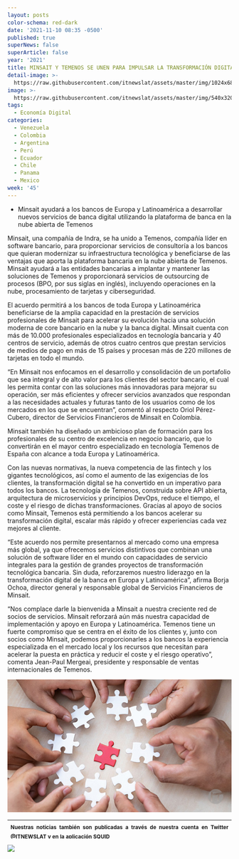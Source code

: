 ```yaml
---
layout: posts
color-schema: red-dark
date: '2021-11-10 08:35 -0500'
published: true
superNews: false
superArticle: false
year: '2021'
title: MINSAIT Y TEMENOS SE UNEN PARA IMPULSAR LA TRANSFORMACIÓN DIGITAL EN LA BANCA
detail-image: >-
  https://raw.githubusercontent.com/itnewslat/assets/master/img/1024x680/Transformacion-Digital-manos-g.jpg
image: >-
  https://raw.githubusercontent.com/itnewslat/assets/master/img/540x320/Transformacion-Digital-manos-p.jpg
tags:
  - Economía Digital
categories:
  - Venezuela
  - Colombia
  - Argentina
  - Perú
  - Ecuador
  - Chile
  - Panama
  - Mexico
week: '45'
---
```

- Minsait ayudará a los bancos de Europa y Latinoamérica a desarrollar nuevos servicios de banca digital utilizando la plataforma de banca en la nube abierta de Temenos

Minsait, una compañía de Indra, se ha unido a Temenos, compañía líder en software bancario, para proporcionar servicios de consultoría a los bancos que quieran modernizar su infraestructura tecnológica y beneficiarse de las ventajas que aporta la plataforma bancaria en la nube abierta de Temenos. Minsait ayudará a las entidades bancarias a implantar y mantener las soluciones de Temenos y proporcionará servicios de outsourcing de procesos (BPO, por sus siglas en inglés), incluyendo operaciones en la nube, procesamiento de tarjetas y ciberseguridad.

El acuerdo permitirá a los bancos de toda Europa y Latinoamérica beneficiarse de la amplia capacidad en la prestación de servicios profesionales de Minsait para acelerar su evolución hacia una solución moderna de core bancario en la nube y la banca digital. Minsait cuenta con más de 10.000 profesionales especializados en tecnología bancaria y 40 centros de servicio, además de otros cuatro centros que prestan servicios de medios de pago en más de 15 países y procesan más de 220 millones de tarjetas en todo el mundo.

“En Minsait nos enfocamos en el desarrollo y consolidación de un portafolio que sea integral y de alto valor para los clientes del sector bancario, el cual les permita contar con las soluciones más innovadoras para mejorar su operación, ser más eficientes y ofrecer servicios avanzados que respondan a las necesidades actuales y futuras tanto de los usuarios como de los mercados en los que se encuentran”, comentó al respecto Oriol Pérez-Cubero, director de Servicios Financieros de Minsait en Colombia.

Minsait también ha diseñado un ambicioso plan de formación para los profesionales de su centro de excelencia en negocio bancario, que lo convertirán en el mayor centro especializado en tecnología Temenos de España con alcance a toda Europa y Latinoamérica.

Con las nuevas normativas, la nueva competencia de las fintech y los gigantes tecnológicos, así como el aumento de las exigencias de los clientes, la transformación digital se ha convertido en un imperativo para todos los bancos. La tecnología de Temenos, construida sobre API abierta, arquitectura de microservicios y principios DevOps, reduce el tiempo, el coste y el riesgo de dichas transformaciones. Gracias al apoyo de socios como Minsait, Temenos está permitiendo a los bancos acelerar su transformación digital, escalar más rápido y ofrecer experiencias cada vez mejores al cliente.

“Este acuerdo nos permite presentarnos al mercado como una empresa más global, ya que ofrecemos servicios distintivos que combinan una solución de software líder en el mundo con capacidades de servicio integrales para la gestión de grandes proyectos de transformación tecnológica bancaria. Sin duda, reforzaremos nuestro liderazgo en la transformación digital de la banca en Europa y Latinoamérica”, afirma Borja Ochoa, director general y responsable global de Servicios Financieros de Minsait.
 
“Nos complace darle la bienvenida a Minsait a nuestra creciente red de socios de servicios. Minsait reforzará aún más nuestra capacidad de implementación y apoyo en Europa y Latinoamérica. Temenos tiene un fuerte compromiso que se centra en el éxito de los clientes y, junto con socios como Minsait, podemos proporcionarles a los bancos la experiencia especializada en el mercado local y los recursos que necesitan para acelerar la puesta en práctica y reducir el coste y el riesgo operativo”, comenta Jean-Paul Mergeai, presidente y responsable de ventas internacionales de Temenos.

![](https://raw.githubusercontent.com/itnewslat/assets/master/img/540x320/Transformacion-Digital-manos-p.jpg)

<table style="height: 42px;" width="569">
<tbody>
<tr>
<td style="text-align: justify;"><sub><strong>Nuestras noticias también son publicadas a través de nuestra cuenta en Twitter <a href="https://twitter.com/itnewslat?lang=es">@ITNEWSLAT</a> y en la aplicación <a href="https://squidapp.co/en/">SQUID</a></strong></sub></td>
</tr>
</tbody>
</table>

<img src="https://tracker.metricool.com/c3po.jpg?hash=56f88a41e39ab42c063cc51676587a04"/>